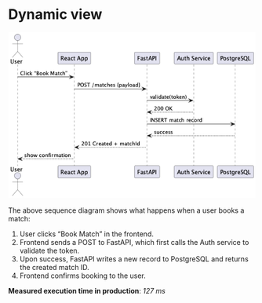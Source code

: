 # Dynamic view

![Sequence Diagram](/docs/architecture/dynamic-view/sequence.png)

The above sequence diagram shows what happens when a user books a match:

1. User clicks “Book Match” in the frontend.
2. Frontend sends a POST to FastAPI, which first calls the Auth service to validate the token.
3. Upon success, FastAPI writes a new record to PostgreSQL and returns the created match ID.
4. Frontend confirms booking to the user.

**Measured execution time in production**: _127 ms_ 

